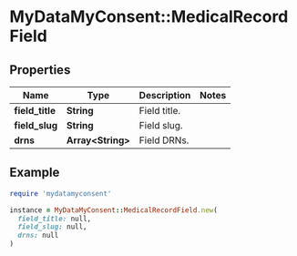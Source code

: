 # MyDataMyConsent::MedicalRecordField

## Properties

| Name | Type | Description | Notes |
| ---- | ---- | ----------- | ----- |
| **field_title** | **String** | Field title. |  |
| **field_slug** | **String** | Field slug. |  |
| **drns** | **Array&lt;String&gt;** | Field DRNs. |  |

## Example

```ruby
require 'mydatamyconsent'

instance = MyDataMyConsent::MedicalRecordField.new(
  field_title: null,
  field_slug: null,
  drns: null
)
```

